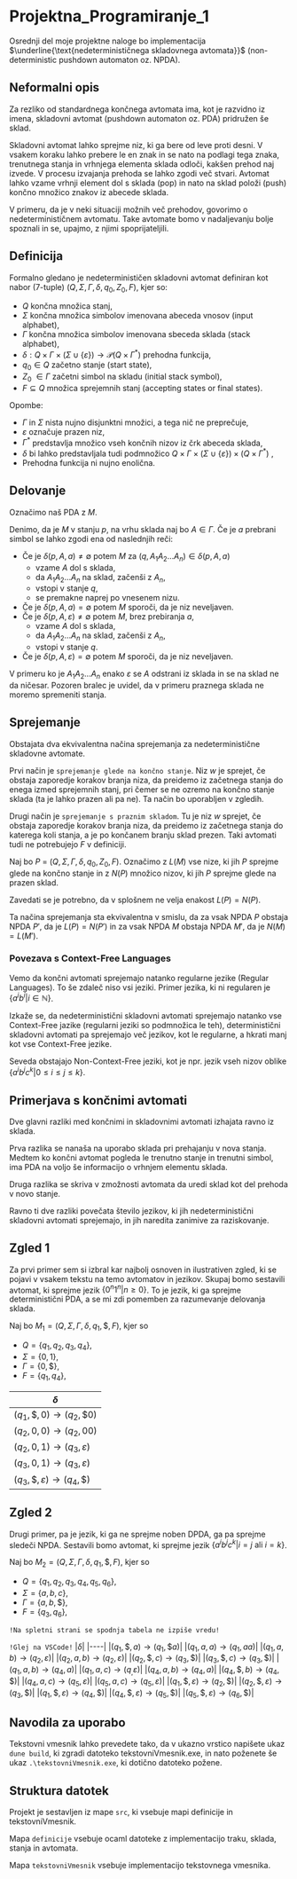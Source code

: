 # Projektna_Programiranje_1

Osrednji del moje projektne naloge bo implementacija $\underline{\text{nedeterminističnega skladovnega avtomata}}$ (non-deterministic pushdown automaton oz. NPDA). 

## Neformalni opis


Za rezliko od standardnega končnega avtomata ima, kot je razvidno iz imena, skladovni avtomat (pushdown automaton oz. PDA) pridružen še sklad. 

Skladovni avtomat lahko sprejme niz, ki ga bere od leve proti desni. V vsakem koraku lahko prebere le en znak in se nato na podlagi tega znaka, trenutnega stanja in vrhnjega elementa sklada odloči, kakšen prehod naj izvede. V procesu izvajanja prehoda se lahko zgodi več stvari. Avtomat lahko vzame vrhnji element dol s sklada (pop) in nato na sklad položi (push) končno množico znakov iz abecede sklada.

V primeru, da je v neki situaciji možnih več prehodov, govorimo o nedeterminističnem avtomatu. Take avtomate bomo v nadaljevanju bolje spoznali in se, upajmo, z njimi spoprijateljili.

## Definicija

Formalno gledano je nedeterminističen skladovni avtomat definiran kot nabor (7-tuple) $(Q, \Sigma, \Gamma,\delta, q_0, Z_0, F )$, kjer so:

- $Q$ končna množica stanj,
- $\Sigma$ končna množica simbolov imenovana abeceda vnosov (input alphabet),
- $\Gamma$ končna množica simbolov imenovana sbeceda sklada (stack alphabet),
- $\delta : Q \times \Gamma \times (\Sigma \cup \{\varepsilon\}) \to \mathscr{P}(Q \times \Gamma^{*})$ prehodna funkcija,
- $q_0 \in Q$ začetno stanje (start state),
- $Z_0$ $\in \Gamma$ začetni simbol na skladu (initial stack symbol),
- $F \subseteq Q$ množica sprejemnih stanj (accepting states or final states).

Opombe:

- $\Gamma$ in $\Sigma$ nista nujno disjunktni množici, a tega nič ne preprečuje,
- $\varepsilon$ označuje prazen niz,
- $\Gamma^{*}$ predstavlja množico vseh končnih nizov iz črk abeceda sklada,
- $\delta$ bi lahko predstavljala tudi podmnožico $Q \times \Gamma \times (\Sigma \cup \{\varepsilon\}) \times (Q \times \Gamma^{*})$ ,
- Prehodna funkcija ni nujno enolična.

## Delovanje

Označimo naš PDA z $M$.

Denimo, da je $M$ v stanju $p$, na vrhu sklada naj bo $A \in \Gamma$. Če je $a$ prebrani simbol se lahko zgodi ena od naslednjih reči:

- Če je $\delta(p, A, a) \neq \emptyset$ potem $M$ za $(q, A_{1}A_{2}\ldots A_{n}) \in \delta(p, A, a)$
    - vzame $A$ dol s sklada,
    - da $A_{1}A_{2}\ldots A_{n}$ na sklad, začenši z $A_n$,
    - vstopi v stanje $q$,
    - se premakne naprej po vnesenem nizu.
- Če je $\delta(p, A, a) = \emptyset$ potem $M$ sporoči, da je niz neveljaven.
- Če je $\delta(p,A ,\varepsilon) \neq \emptyset$ potem $M$, brez prebiranja $a$,
    - vzame $A$ dol s sklada,
    - da $A_{1}A_{2}\ldots A_{n}$ na sklad, začenši z $A_n$,
    - vstopi v stanje $q$.
- Če je $\delta(p,A ,\varepsilon) = \emptyset$ potem $M$ sporoči, da je niz neveljaven.

V primeru ko je $A_{1}A_{2}\ldots A_{n}$ enako $\varepsilon$ se $A$ odstrani iz sklada in se na sklad ne da ničesar. Pozoren bralec je uvidel, da v primeru praznega sklada ne moremo spremeniti stanja. 


## Sprejemanje

Obstajata dva ekvivalentna načina sprejemanja za nedeterministične skladovne avtomate.

Prvi način je `sprejemanje glede na končno stanje`. Niz $w$ je sprejet, če obstaja zaporedje korakov branja niza, da preidemo iz začetnega stanja do enega izmed sprejemnih stanj, pri čemer se ne ozremo na končno stanje sklada (ta je lahko prazen ali pa ne). Ta način bo uporabljen v zgledih.

Drugi način je `sprejemanje s praznim skladom`. Tu je niz $w$ sprejet, če obstaja zaporedje korakov branja niza, da preidemo iz začetnega stanja do katerega koli stanja, a je po končanem branju sklad prezen. Taki avtomati tudi ne potrebujejo $F$ v definiciji.

Naj bo $P$ = $(Q, \Sigma, \Gamma,\delta, q_0, Z_0, F )$. Označimo z $L(M)$ vse nize, ki jih $P$ sprejme glede na končno stanje in z $N(P)$ množico nizov, ki jih $P$ sprejme glede na prazen sklad.

Zavedati se je potrebno, da v splošnem ne velja enakost $L(P) = N(P)$.

Ta načina sprejemanja sta ekvivalentna v smislu, da za vsak NPDA $P$ obstaja NPDA $P'$, da je $L(P) = N(P')$ in za vsak NPDA $M$ obstaja NPDA $M'$, da je $N(M) = L(M')$. 

### Povezava s Context-Free Languages

Vemo da končni avtomati sprejemajo natanko regularne jezike (Regular Languages). To še zdaleč niso vsi jeziki. Primer jezika, ki ni regularen je $\{a^{i}b^{i} | i \in \mathbb{N}\}$.

Izkaže se, da nedeterministični skladovni avtomati sprejemajo natanko vse Context-Free jazike (regularni jeziki so podmnožica le teh), deterministični skladovni avtomati pa sprejemajo več jezikov, kot le regularne, a hkrati manj kot vse Context-Free jezike.

Seveda obstajajo Non-Context-Free jeziki, kot je npr. jezik vseh nizov oblike $\{a^{i}b^{j}c^{k} | 0\leq i\leq j\leq k\}$.

## Primerjava s končnimi avtomati

Dve glavni razliki med končnimi in skladovnimi avtomati izhajata ravno iz sklada.

Prva razlika se nanaša na uporabo sklada pri prehajanju v nova stanja. Medtem ko končni avtomat pogleda le trenutno stanje in trenutni simbol, ima PDA na voljo še informacijo o vrhnjem elementu sklada. 

Druga razlika se skriva v zmožnosti avtomata da uredi sklad kot del prehoda v novo stanje. 

Ravno ti dve razliki povečata število jezikov, ki jih nedeterministični skladovni avtomati sprejemajo, in jih naredita zanimive za raziskovanje.

## Zgled 1

Za prvi primer sem si izbral kar najbolj osnoven in ilustrativen zgled, ki se pojavi v vsakem tekstu na temo avtomatov in jezikov. Skupaj bomo sestavili avtomat, ki sprejme jezik $\{0^{n}1^{n}|n \geq 0\}$. To je jezik, ki ga sprejme deterministični PDA, a se mi zdi pomemben za razumevanje delovanja sklada.

Naj bo $M_1 = \left( Q, \Sigma, \Gamma, \delta, q_1, \$, F \right)$, kjer so

- $Q=\{q_1, q_2, q_3, q_4\},$
- $\Sigma = \{0,1\},$
- $\Gamma = \{0,\$\},$
- $F = \{q_1, q_4\}$,

|$\delta$|
|----|
|$(q_1, {\$}, 0) \to (q_2, {\$}0)$|
|$(q_2, 0, 0) \to (q_2, 00)$|
|$(q_2, 0, 1) \to (q_3, \varepsilon)$|
|$(q_3, 0, 1) \to (q_3, \varepsilon)$|
|$(q_3, {\$}, \varepsilon) \to (q_4, {\$})$|

<!-- Sipser 113 -->

## Zgled 2

Drugi primer, pa je jezik, ki ga ne sprejme noben DPDA, ga pa sprejme sledeči NPDA.
Sestavili bomo avtomat, ki sprejme jezik $\{a^{i}b^{j}c^{k} | i=j \text{  ali  } i=k\}$.

Naj bo $M_2 = \left( Q, \Sigma, \Gamma, \delta, q_1, \$, F \right)$, kjer so

- $Q=\{q_1, q_2, q_3, q_4, q_5, q_6\},$
- $\Sigma = \{a, b, c\},$
- $\Gamma = \{a,b,\$\},$
- $F = \{q_3, q_6\}$,

`!Na spletni strani se spodnja tabela ne izpiše vredu!`

`!Glej na VSCode!`
|$\delta$|
|----|
|$(q_1, {\$}, a) \to (q_1, {\$}a)$|
|$(q_1, a, a) \to (q_1, aa)$|
|$(q_1, a, b) \to (q_2, \varepsilon)$|
|$(q_2, a, b) \to (q_2, \varepsilon)$|
|$(q_2, {\$}, c) \to (q_3, {\$})$|
|$(q_3, {\$}, c) \to (q_3, {\$})$|
|$(q_1, a, b) \to (q_4, a)$|
|$(q_1, a, c) \to (q_, \varepsilon)$|
|$(q_4, a, b) \to (q_4, a)$|
|$(q_4, {\$}, b) \to (q_4,{\$})$|
|$(q_4, a, c) \to (q_5, \varepsilon)$|
|$(q_5, a, c) \to (q_5, \varepsilon)$|
|$(q_1, {\$}, \varepsilon) \to (q_2, {\$})$|
|$(q_2, {\$}, \varepsilon) \to (q_3, {\$})$|
|$(q_1, {\$}, \varepsilon) \to (q_4, {\$})$|
|$(q_4, {\$}, \varepsilon) \to (q_5, {\$})$|
|$(q_5, {\$}, \varepsilon) \to (q_6, {\$})$|

<!-- Sipser 114 -->

## Navodila za uporabo

Tekstovni vmesnik lahko prevedete tako, da v ukazno vrstico napišete ukaz `dune build`, ki zgradi datoteko tekstovniVmesnik.exe, in nato poženete še ukaz `.\tekstovniVmesnik.exe`, ki dotično datoteko požene. 

## Struktura datotek

Projekt je sestavljen iz mape `src`, ki vsebuje mapi definicije in tekstovniVmesnik.

Mapa `definicije` vsebuje ocaml datoteke z implementacijo traku, sklada, stanja in avtomata.

Mapa `tekstovniVmesnik` vsebuje implementacijo tekstovnega vmesnika.



